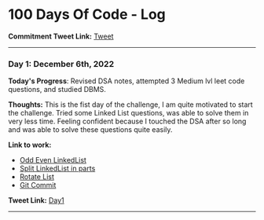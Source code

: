 # 100 Days Of Code - Log
**Commitment Tweet Link:** [Tweet](https://twitter.com/HarshKakran/status/1600025669437571073)
****

### Day 1: December 6th, 2022

**Today's Progress**: Revised DSA notes, attempted 3 Medium lvl leet code questions, and studied DBMS.

**Thoughts:** This is the fist day of the challenge, I am quite motivated to start the challenge. Tried some Linked List questions, was able to solve them in very less time. Feeling confident because I touched the DSA after so long and was able to solve these questions quite easily.

**Link to work:** 
-   [Odd Even LinkedList](https://leetcode.com/problems/odd-even-linked-list/)
- [Split LinkedList in parts](https://leetcode.com/problems/split-linked-list-in-parts/description/)
- [Rotate List](https://leetcode.com/problems/rotate-list/description/)
- [Git Commit](https://github.com/HarshKakran/dsa_practice/commit/a0a985b5bd004a0942d0e04d89173a9e47940ff6?diff=unified)

**Tweet Link:** [Day1](https://twitter.com/HarshKakran/status/1600082762324619264)

****